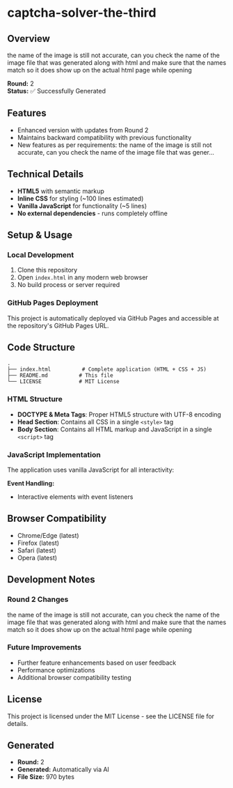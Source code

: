 # captcha-solver-the-third

## Overview
the name of the image is still not accurate, can you check the name of the image file that was generated along with html and make sure that the names match so it does show up on the actual html page while opening

**Round:** 2  
**Status:** ✅ Successfully Generated

## Features
- Enhanced version with updates from Round 2
- Maintains backward compatibility with previous functionality
- New features as per requirements: the name of the image is still not accurate, can you check the name of the image file that was gener...

## Technical Details
- **HTML5** with semantic markup
- **Inline CSS** for styling (~100 lines estimated)
- **Vanilla JavaScript** for functionality (~5 lines)
- **No external dependencies** - runs completely offline

## Setup & Usage

### Local Development
1. Clone this repository
2. Open `index.html` in any modern web browser
3. No build process or server required

### GitHub Pages Deployment
This project is automatically deployed via GitHub Pages and accessible at the repository's GitHub Pages URL.

## Code Structure

```
.
├── index.html          # Complete application (HTML + CSS + JS)
├── README.md          # This file
└── LICENSE            # MIT License
```

### HTML Structure
- **DOCTYPE & Meta Tags**: Proper HTML5 structure with UTF-8 encoding
- **Head Section**: Contains all CSS in a single `<style>` tag
- **Body Section**: Contains all HTML markup and JavaScript in a single `<script>` tag

### JavaScript Implementation
The application uses vanilla JavaScript for all interactivity:

**Event Handling:**
- Interactive elements with event listeners

## Browser Compatibility
- Chrome/Edge (latest)
- Firefox (latest)
- Safari (latest)
- Opera (latest)

## Development Notes

### Round 2 Changes
the name of the image is still not accurate, can you check the name of the image file that was generated along with html and make sure that the names match so it does show up on the actual html page while opening

### Future Improvements
- Further feature enhancements based on user feedback
- Performance optimizations
- Additional browser compatibility testing

## License
This project is licensed under the MIT License - see the LICENSE file for details.

## Generated
- **Round:** 2
- **Generated:** Automatically via AI
- **File Size:** 970 bytes
